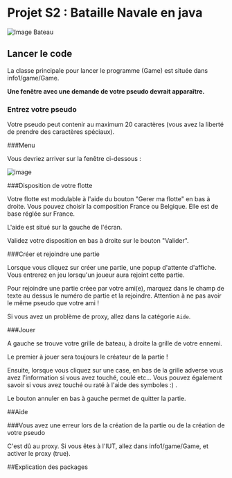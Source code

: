 # Projet S2 : Bataille Navale en java

![Image Bateau](assets/ui/read_ship.jpg)

## Lancer le code

La classe principale pour lancer le programme (Game) est située dans info1/game/Game.
 

**Une fenêtre avec une demande de votre pseudo devrait apparaître.**


### Entrez votre pseudo

Votre pseudo peut contenir au maximum 20 caractères (vous avez la liberté de prendre des caractères spéciaux).

###Menu

Vous devriez arriver sur la fenêtre ci-dessous :


![image](assets/ui/menu_capture.png)

###Disposition de votre flotte

Votre flotte est modulable à l'aide du bouton "Gerer ma flotte" en bas à droite.
Vous pouvez choisir la composition France ou Belgique. Elle est de base réglée sur France.

L'aide est situé sur la gauche de l'écran.

Validez votre disposition en bas à droite sur le bouton "Valider".

###Créer et rejoindre une partie

Lorsque vous cliquez sur créer une partie, une popup d'attente d'affiche.
Vous entrerez en jeu lorsqu'un joueur aura rejoint cette partie.


Pour rejoindre une partie créee par votre ami(e), marquez dans le champ de texte au dessus le numéro de partie et la rejoindre.
Attention à ne pas avoir le même pseudo que votre ami !

Si vous avez un problème de proxy, allez dans la catégorie `Aide`.


###Jouer

A gauche se trouve votre grille de bateau, à droite la grille de votre ennemi.

Le premier à jouer sera toujours le créateur de la partie ! 

Ensuite, lorsque vous cliquez sur une case, en bas de la grille adverse vous avez l'information si vous avez touché, coulé etc...
Vous pouvez également savoir si vous avez touché ou raté à l'aide des symboles :) .

Le bouton annuler en bas à gauche permet de quitter la partie.




##Aide

###Vous avez une erreur lors de la création de la partie ou de la création de votre pseudo

C'est dû au proxy. Si vous êtes à l'IUT, allez dans info1/game/Game, et activer le proxy (true).

##Explication des packages